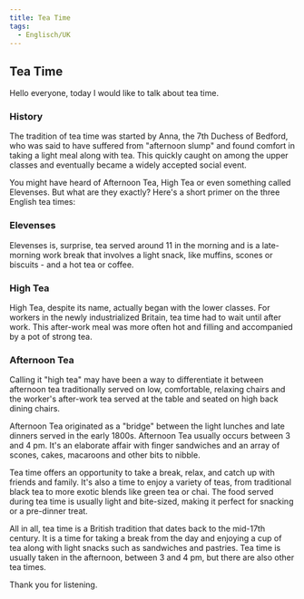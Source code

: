 ```yaml
---
title: Tea Time
tags:
  - Englisch/UK
---
```


## Tea Time

Hello everyone, today I would like to talk about tea time.

### History

The tradition of tea time was started by Anna, the 7th Duchess of Bedford, who was said to have suffered from "afternoon slump" and found comfort in taking a light meal along with tea. This quickly caught on among the upper classes and eventually became a widely accepted social event.

You might have heard of Afternoon Tea, High Tea or even something called Elevenses. But what are they exactly? Here's a short primer on the three English tea times:

### **Elevenses**

Elevenses is, surprise, tea served around 11 in the morning and is a late-morning work break that involves a light snack, like muffins, scones or biscuits - and a hot tea or coffee.

### **High Tea**

High Tea, despite its name, actually began with the lower classes. For workers in the newly industrialized Britain, tea time had to wait until after work. This after-work meal was more often hot and filling and accompanied by a pot of strong tea.

### **Afternoon Tea**

Calling it "high tea" may have been a way to differentiate it between afternoon tea traditionally served on low, comfortable, relaxing chairs and the worker's after-work tea served at the table and seated on high back dining chairs.

Afternoon Tea originated as a "bridge" between the light lunches and late dinners served in the early 1800s. Afternoon Tea usually occurs between 3 and 4 pm. It's an elaborate affair with finger sandwiches and an array of scones, cakes, macaroons and other bits to nibble.

Tea time offers an opportunity to take a break, relax, and catch up with friends and family. It's also a time to enjoy a variety of teas, from traditional black tea to more exotic blends like green tea or chai. The food served during tea time is usually light and bite-sized, making it perfect for snacking or a pre-dinner treat. 

All in all, tea time is a British tradition that dates back to the mid-17th century. It is a time for taking a break from the day and enjoying a cup of tea along with light snacks such as sandwiches and pastries. Tea time is usually taken in the afternoon, between 3 and 4 pm, but there are also other tea times.

Thank you for listening.